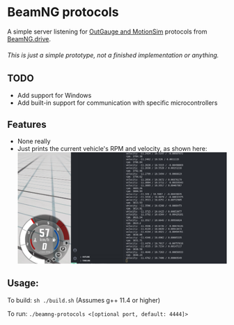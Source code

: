 # BeamNG protocols
A simple server listening for [OutGauge and MotionSim](https://documentation.beamng.com/modding/protocols/) protocols from [BeamNG.drive](https://www.beamng.com/).
###### This is just a simple prototype, not a finished implementation or anything.

## TODO
* Add support for Windows
* Add built-in support for communication with specific microcontrollers

## Features
* None really
* Just prints the current vehicle's RPM and velocity, as shown here:
![Screenshot of logging](https://github.com/purifiedfr/beamng-protocols/blob/main/screenshot.png?raw=true)

## Usage:
To build: `sh ./build.sh` (Assumes g++ 11.4 or higher)

To run: `./beamng-protocols <[optional port, default: 4444]>`
